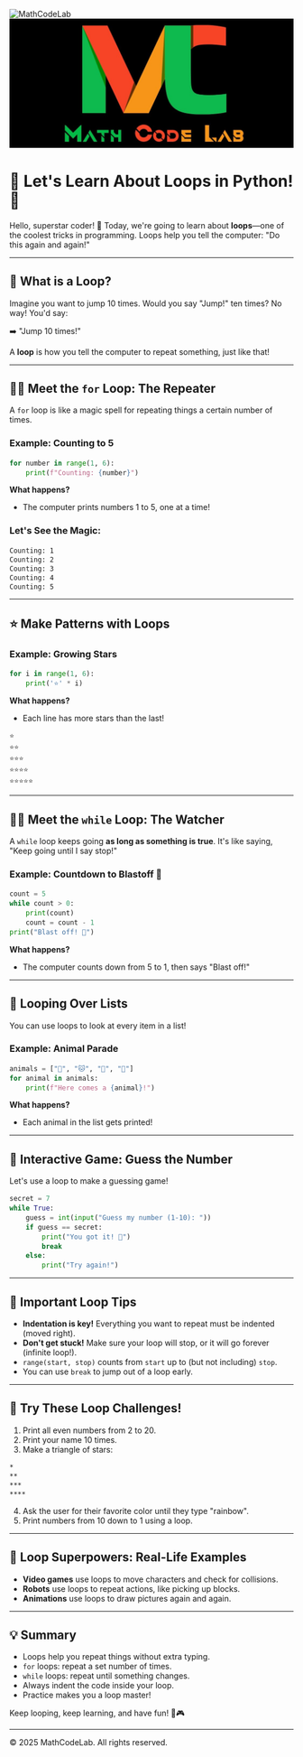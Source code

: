 ![MathCodeLab](../../../ParentResourcs/logo.mathcodelab.light.png#gh-light-mode-only)
![MathCodeLab](../../../RepoResources/Logo.MathCodeLab.Dark.jpg#gh-dark-mode-only)

# 🎉 Let's Learn About Loops in Python! 🎉

Hello, superstar coder! 🌟 Today, we're going to learn about **loops**—one of the coolest tricks in programming. Loops help you tell the computer: "Do this again and again!"

---

## 🧐 What is a Loop?

Imagine you want to jump 10 times. Would you say "Jump!" ten times? No way! You'd say:

➡️ "Jump 10 times!"

A **loop** is how you tell the computer to repeat something, just like that!

---

## 🦸‍♂️ Meet the `for` Loop: The Repeater

A `for` loop is like a magic spell for repeating things a certain number of times.

### Example: Counting to 5
```python
for number in range(1, 6):
    print(f"Counting: {number}")
```
**What happens?**
- The computer prints numbers 1 to 5, one at a time!

### Let's See the Magic:
```
Counting: 1
Counting: 2
Counting: 3
Counting: 4
Counting: 5
```

---

## ⭐ Make Patterns with Loops

### Example: Growing Stars
```python
for i in range(1, 6):
    print('⭐' * i)
```
**What happens?**
- Each line has more stars than the last!

```
⭐
⭐⭐
⭐⭐⭐
⭐⭐⭐⭐
⭐⭐⭐⭐⭐
```

---

## 🦹‍♀️ Meet the `while` Loop: The Watcher

A `while` loop keeps going **as long as something is true**. It's like saying, "Keep going until I say stop!"

### Example: Countdown to Blastoff 🚀
```python
count = 5
while count > 0:
    print(count)
    count = count - 1
print("Blast off! 🚀")
```
**What happens?**
- The computer counts down from 5 to 1, then says "Blast off!"

---

## 🐾 Looping Over Lists

You can use loops to look at every item in a list!

### Example: Animal Parade
```python
animals = ["🐶", "🐱", "🐰", "🐼"]
for animal in animals:
    print(f"Here comes a {animal}!")
```
**What happens?**
- Each animal in the list gets printed!

---

## 🎲 Interactive Game: Guess the Number

Let's use a loop to make a guessing game!
```python
secret = 7
while True:
    guess = int(input("Guess my number (1-10): "))
    if guess == secret:
        print("You got it! 🎉")
        break
    else:
        print("Try again!")
```

---

## 📝 Important Loop Tips

- **Indentation is key!** Everything you want to repeat must be indented (moved right).
- **Don't get stuck!** Make sure your loop will stop, or it will go forever (infinite loop!).
- `range(start, stop)` counts from `start` up to (but not including) `stop`.
- You can use `break` to jump out of a loop early.

---

## 🎯 Try These Loop Challenges!

1. Print all even numbers from 2 to 20.
2. Print your name 10 times.
3. Make a triangle of stars:
```
*
**
***
****
```
4. Ask the user for their favorite color until they type "rainbow".
5. Print numbers from 10 down to 1 using a loop.

---

## 🧠 Loop Superpowers: Real-Life Examples
- **Video games** use loops to move characters and check for collisions.
- **Robots** use loops to repeat actions, like picking up blocks.
- **Animations** use loops to draw pictures again and again.

---

## 💡 Summary
- Loops help you repeat things without extra typing.
- `for` loops: repeat a set number of times.
- `while` loops: repeat until something changes.
- Always indent the code inside your loop.
- Practice makes you a loop master!

Keep looping, keep learning, and have fun! 🚀🎮

---
© 2025 MathCodeLab. All rights reserved.
